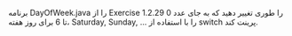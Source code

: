 برنامه DayOfWeek.java را از Exercise 1.2.29 را طوری تغییر دهید که به جای عدد 0 تا 6 برای روز هفته، Saturday, Sunday, ... را با استفاده از switch پرینت کند.
